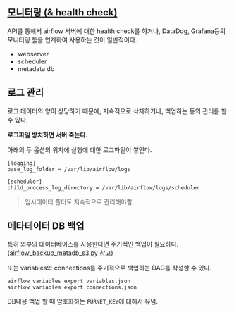 ## [모니터링 (& health check)](https://airflow.apache.org/docs/apache-airflow/stable/administration-and-deployment/logging-monitoring/check-health.html)

API를 통해서 airflow 서버에 대한 health check를 하거나, DataDog, Grafana등의 모니터링 툴을 연계하여 사용하는 것이 일반적이다.

- webserver
- scheduler
- metadata db


## 로그 관리

로그 데이터의 양이 상당하기 때문에, 지속적으로 삭제하거나, 백업하는 등의 관리를 할 수 있다.

**로그파일 방치하면 서버 죽는다.**

아래의 두 옵션의 위치에 실행에 대한 로그파일이 쌓인다.

```
[logging]
base_log_folder = /var/lib/airflow/logs

[scheduler]
child_process_log_directory = /var/lib/airflow/logs/scheduler
```

> 임시데이터 폴더도 지속적으로 관리해야함.


## 메타데이터 DB 백업

특히 외부의 데이터베이스를 사용한다면 주기적인 백업이 필요하다.
 ([airflow_backup_metadb_s3.py](./airflow_backup_metadb_s3.py) 참고)

또는 variables와 connections를 주기적으로 백업하는 DAG를 작성할 수 있다.
```
airflow variables export variables.json
airflow variables export connections.json
```

DB내용 백업 할 때 암호화하는 `FURNET_KEY`에 대해서 유념.